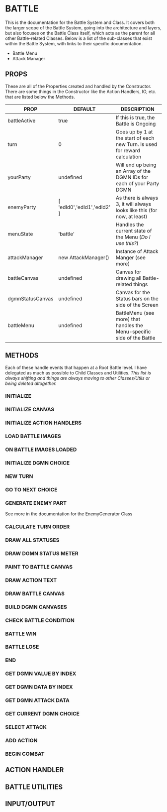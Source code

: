 # BATTLE
This is the documentation for the Battle System and Class. It covers both the larger scope of the Battle System, going into the architecture and layers, but also focuses on the Battle Class itself, which acts as the parent for all other Battle-related Classes. Below is a list of the sub-classes that exist within the Battle System, with links to their specific documentation.

- Battle Menu
- Attack Manager

## PROPS
These are all of the Properties created and handled by the Constructor. There are some things in the Constructor like the Action Handlers, IO, etc. that are listed below the Methods.

| PROP | DEFAULT | DESCRIPTION |
| ---- | ------- | ----------- |
| battleActive | true | If this is true, the Battle is Ongoing |
| turn | 0 | Goes up by 1 at the start of each new Turn. Is used for reward calculation |
| yourParty | undefined | Will end up being an Array of the DGMN IDs for each of your Party DGMN |
| enemyParty | \[ 'edId0','edId1','edId2' \] | As there is always 3, it will always looks like this (for now, at least) |
| menuState | 'battle' | Handles the current state of the Menu (_Do I use this?_) |
| attackManager | new AttackManager() | Instance of Attack Manger (see more) |
| battleCanvas | undefined | Canvas for drawing all Battle-related things |
| dgmnStatusCanvas | undefined | Canvas for the Status bars on the side of the Screen |
| battleMenu | undefined | BattleMenu (see more) that handles the Menu-specific side of the Battle |

## METHODS
Each of these handle events that happen at a Root Battle level. I have delegated as much as possible to Child Classes and Utilities. _This list is always shifting and things are always moving to other Classes/Utils or being deleted altogether._

### INITIALIZE

### INITIALIZE CANVAS

### INITIALIZE ACTION HANDLERS

### LOAD BATTLE IMAGES

### ON BATTLE IMAGES LOADED

### INITIALIZE DGMN CHOICE

### NEW TURN

### GO TO NEXT CHOICE

### GENERATE ENEMY PART
See more in the documentation for the EnemyGenerator Class

### CALCULATE TURN ORDER

### DRAW ALL STATUSES

### DRAW DGMN STATUS METER

### PAINT TO BATTLE CANVAS

### DRAW ACTION TEXT

### DRAW BATTLE CANVAS

### BUILD DGMN CANVASES

### CHECK BATTLE CONDITION

### BATTLE WIN

### BATTLE LOSE

### END

### GET DGMN VALUE BY INDEX

### GET DGMN DATA BY INDEX

### GET DGMN ATTACK DATA

### GET CURRENT DGMN CHOICE

### SELECT ATTACK

### ADD ACTION

### BEGIN COMBAT

## ACTION HANDLER

## BATTLE UTILITIES

## INPUT/OUTPUT